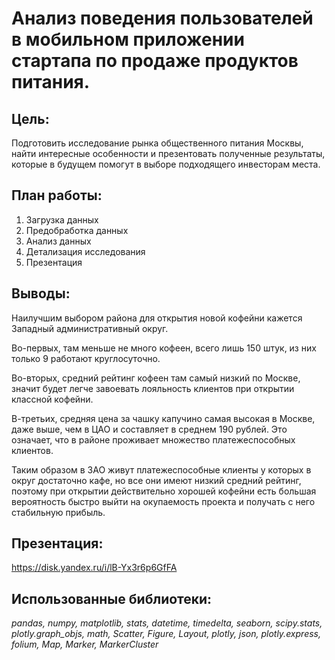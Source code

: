 # Анализ поведения пользователей в мобильном приложении стартапа по продаже продуктов питания.

## **Цель:**
Подготовить исследование рынка общественного питания Москвы, найти интересные особенности и презентовать полученные результаты, которые в будущем помогут в выборе подходящего инвесторам места.

## **План работы:**
1. Загрузка данных 
2. Предобработка данных
3. Анализ данных
4. Детализация исследования
5. Презентация

## **Выводы:**

Наилучшим выбором района для открытия новой кофейни кажется Западный административный округ.

Во-первых, там меньше не много кофеен, всего лишь 150 штук, из них только 9 работают круглосуточно.

Во-вторых, средний рейтинг кофеен там самый низкий по Москве, значит будет легче завоевать лояльность клиентов при открытии классной кофейни.

В-третьих, средняя цена за чашку капучино самая высокая в Москве, даже выше, чем в ЦАО и составляет в среднем 190 рублей. Это означает, что в районе проживает множество платежеспособных клиентов.

Таким образом в ЗАО живут платежеспособные клиенты у которых в округ достаточно кафе, но все они имеют низкий средний рейтинг, поэтому при открытии действительно хорошей кофейни есть большая вероятность быстро выйти на окупаемость проекта и получать с него стабильную прибыль.

## **Презентация:**

https://disk.yandex.ru/i/lB-Yx3r6p6GfFA

## **Использованные библиотеки:**
*pandas, numpy, matplotlib, stats, datetime, timedelta, seaborn, scipy.stats, plotly.graph_objs, math, Scatter, Figure, Layout, plotly, json, plotly.express, folium, Map, Marker, MarkerCluster*

